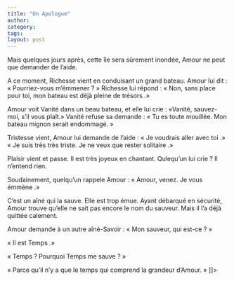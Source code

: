 ```yaml
---
title: "Un Apologue"
author:
category: 
tags: 
layout: post
---
```



Mais quelques jours après, cette île sera sûrement inondée, Amour ne peut que demander de l’aide.

A ce moment, Richesse vient en conduisant un grand bateau. Amour lui dit : « Pourriez-vous m’émmener ? » Richesse lui répond : « Non, sans place pour toi, mon bateau est déjà pleine de trésors .» 

Amour voit Vanité dans un beau bateau, et elle lui crie : «Vanité, sauvez-moi, s’il vous plaît.» Vanité refuse sa demande : « Tu es toute mouillée. Mon bateau mignon serait endommagé. »

Tristesse vient, Amour lui demande de l’aide : « Je voudrais aller avec toi .» « Je suis très très triste. Je ne veux que rester solitaire .»

Plaisir vient et passe. Il est très joyeux en chantant. Qulequ’un lui crie ? Il n’entend rien.

Soudainement, quelqu’un rappele Amour : « Amour, venez. Je vous émmène .»

C’est un aîné qui la sauve. Elle est trop émue. Ayant débarqué en sécurité, Amour trouve qu’elle ne sait pas encore le nom du sauveur. Mais il l’a déjà quittée calement.

Amour demande à un autre aîné-Savoir : « Mon sauveur, qui est-ce ? »

« Il est Temps .»

« Temps ? Pourquoi Temps me sauve ? »

« Parce qu’il n’y a que le temps qui comprend la grandeur d’Amour. » ]]>

